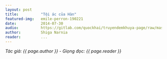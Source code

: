 ```yaml
---
layout: post
title:          "Tội ác của Hàn"
featured-img:   emile-perron-190221
date:           2014-07-30
audio:          https://gitlab.com/quockhai/truyendemkhuya-page/raw/master/audio/2014_07_30.mp3 #2014_08_06.mp3
author:         Shiga Narnia
reader:         ...
---
```


*Tác giả: {{ page.author }} - Giọng đọc: {{ page.reader }}*